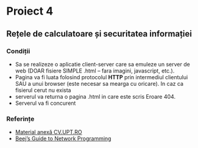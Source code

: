 # Proiect 4 
## Rețele de calculatoare și securitatea informației
### Condiții 
-  Sa se realizeze o aplicatie client-server care sa emuleze un server de web (DOAR fisiere SIMPLE
.html – fara imagini, javascript, etc.).
- Pagina va fi luata folosind protocolul **HTTP** prin intermediul
clientului SAU a unui browser (este necesar sa mearga cu oricare). In caz ca fisierul cerut nu exista
- serverul va returna o pagina .html in care este scris Eroare 404. 
- Serverul va fi concurent
### Referințe 
- [Material anexă CV.UPT.RO](https://cv.upt.ro/pluginfile.php/409959/mod_resource/content/1/Programarea_retelelor_de_calculatoare_v1.0.pdf)
- [Beej’s Guide to Network Programming](https://drive.google.com/file/d/12eyKtVciKZPG6r6mwwEwnOuKm0lSF5Jd/view)